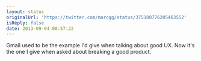 ```yaml
---
layout: status
originalUrl: 'https://twitter.com/marcgg/status/375180776205463552'
isReply: false
date: 2013-09-04 08:57:22
---
```


Gmail used to be the example I'd give when talking about good UX. Now it's the one I give when asked about breaking a good product.
